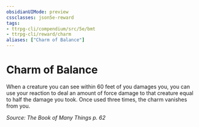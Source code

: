 ```yaml
---
obsidianUIMode: preview
cssclasses: json5e-reward
tags:
- ttrpg-cli/compendium/src/5e/bmt
- ttrpg-cli/reward/charm
aliases: ["Charm of Balance"]
---
```

# Charm of Balance

When a creature you can see within 60 feet of you damages you, you can use your reaction to deal an amount of force damage to that creature equal to half the damage you took. Once used three times, the charm vanishes from you.

*Source: The Book of Many Things p. 62*